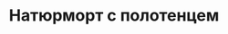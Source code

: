 ---
title: 'Натюрморт с полотенцем'
# titleEnglish: ''
dateStart: 2021
dateEnd: 2022
images: ['натюрморт_с_полотенцем.jpg']
extra: 'бумага, карандаш'
size: 'A3'
# display: false
# text: ''
---